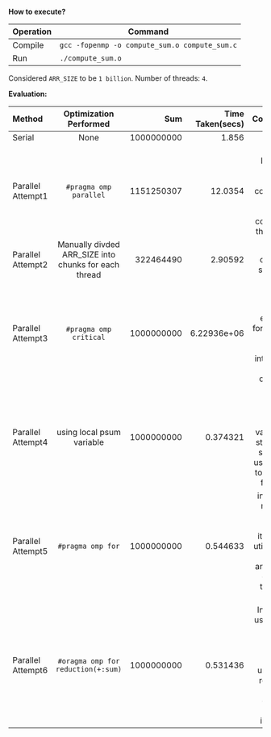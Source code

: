 **How to execute?**

| Operation  | Command |
| ------------- | ------------- |
| Compile  | `gcc -fopenmp -o compute_sum.o compute_sum.c`  |
| Run  | `./compute_sum.o`  |

Considered `ARR_SIZE` to be `1 billion`.
Number of threads: `4`.

**Evaluation:**

| Method | Optimization Performed | Sum | Time Taken(secs) | Comments |
| :---         |     :---:      |          ---: |          ---: |          ---: |
| Serial   | None     | 1000000000    | 1.856     | None    |
| Parallel Attempt1   | `#pragma omp parallel`    | 1151250307    | 12.0354    | 1. Incorrect result (Race condition). <br/>2.More time consumed than serial    |
| Parallel Attempt2   | Manually divded ARR_SIZE into chunks for each thread     | 322464490    | 2.90592     | Race condition still exists    |
| Parallel Attempt3   | `#pragma omp critical`     | 1000000000    | 6.22936e+06     | critical region code is executed for 1 billion times, which introduces extreme overhead     |
| Parallel Attempt4   | using local psum variable     | 1000000000    | 0.374321     | Used thread private psum variable to store local sums and use critical to perform final sum     |
| Parallel Attempt5   | `#pragma omp for`     | 1000000000    | 0.544633     | instead of manually dividing the iterations, utilized the omp for and letting compiler take care of it.     |
| Parallel Attempt6   | `#oragma omp for reduction(+:sum)`    | 1000000000    | 0.531436     | Instead of using local thread private psum variable, used omp reduction which does the same internally    |

